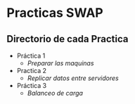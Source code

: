 # Practicas SWAP

## Directorio de cada Practica 

- Práctica 1 
    + *Preparar las maquinas*
- Practica 2
    + *Replicar datos entre servidores*
- Práctica 3 
    + *Balanceo de carga*